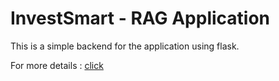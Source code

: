 
# InvestSmart - RAG Application

This is a simple backend for the application using flask.

For more details : [click](https://github.com/Maharshi-Project/InvestSmart)
